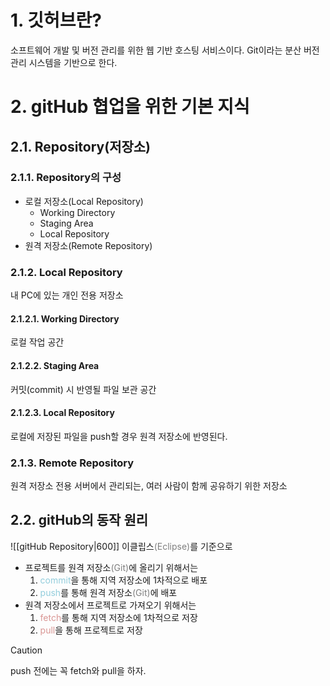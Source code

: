# 1. 깃허브란?
소프트웨어 개발 및 버전 관리를 위한 웹 기반 호스팅 서비스이다.
Git이라는 분산 버전 관리 시스템을 기반으로 한다.

# 2. gitHub 협업을 위한 기본 지식
## 2.1. Repository(저장소)
### 2.1.1. Repository의 구성
- 로컬 저장소(Local Repository)
	- Working Directory
	- Staging Area
	- Local Repository
- 원격 저장소(Remote Repository)
### 2.1.2. Local Repository
내 PC에 있는 개인 전용 저장소
#### 2.1.2.1. Working Directory
로컬 작업 공간
#### 2.1.2.2. Staging Area
커밋(commit) 시 반영될 파일 보관 공간
#### 2.1.2.3. Local Repository
로컬에 저장된 파일을 push할 경우 원격 저장소에 반영된다.
### 2.1.3. Remote Repository
원격 저장소 전용 서버에서 관리되는, 여러 사람이 함께 공유하기 위한 저장소

## 2.2. gitHub의 동작 원리
![[gitHub Repository|600]]
이클립스<font color="#7f7f7f">(Eclipse)</font>를 기준으로
- 프로젝트를 원격 저장소<font color="#7f7f7f">(Git)</font>에 올리기 위해서는
	1. <font color="#92cddc">commit</font>을 통해 지역 저장소에 1차적으로 배포
	2. <font color="#92cddc">push</font>를 통해 원격 저장소<font color="#7f7f7f">(Git)</font>에 배포
- 원격 저장소에서 프로젝트로 가져오기 위해서는
	1. <font color="#d99694">fetch</font>를 통해 지역 저장소에 1차적으로 저장
	2. <font color="#d99694">pull</font>을 통해 프로젝트로 저장

> [!caution]
> push 전에는 꼭 fetch와 pull을 하자.


